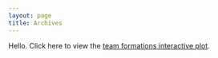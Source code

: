 ```yaml
---
layout: page
title: Archives
---
```


Hello. Click here to view the [team formations interactive plot](./archive_posts/formation.html).